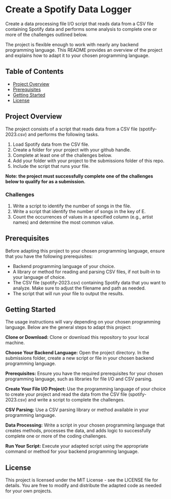 # Create a Spotify Data Logger 

Create a data processing file I/O script that reads data from a CSV file containing Spotify data and performs some analysis to complete one or more of the challenges outlined below. 

The project is flexible enough to work with nearly any backend programming language. This README provides an overview of the project and explains how to adapt it to your chosen programming language.

## Table of Contents
- [Project Overview](#overview)
- [Prerequisites](#prerequisites)
- [Getting Started](#getting-started)
- [License](#license)

<h2 id="overview">Project Overview</h2>
The project consists of a script that reads data from a CSV file (spotify-2023.csv) and performs the following tasks.

1. Load Spotify data from the CSV file.
2. Create a folder for your project with your github handle. 
3. Complete at least one of the challenges below.
4. Add your folder with your project to the submissions folder of this repo.
5. Include the script that runs your file.

**Note: the project must successfully complete one of the challenges below to qualify for as a submission.**

### Challenges
1. Write a script to identify the number of songs in the file.
2. Write a script that identify the number of songs in the key of E.
3. Count the occurrences of values in a specified column (e.g., artist names) and determine the most common value.

<h2 id="prerequisites">Prerequisites</h2>
Before adapting this project to your chosen programming language, ensure that you have the following prerequisites:

- Backend programming language of your choice.
- A library or method for reading and parsing CSV files, if not built-in to your language of choice.
- The CSV file (spotify-2023.csv) containing Spotify data that you want to analyze. Make sure to adjust the filename and path as needed.
- The script that will run your file to output the results.

<h2 id="getting-started">Getting Started</h2>
The usage instructions will vary depending on your chosen programming language. Below are the general steps to adapt this project:

**Clone or Download:** Clone or download this repository to your local machine.

**Choose Your Backend Language:** Open the project directory. In the submissions folder, create a new script or file in your chosen backend programming language.

**Prerequisites:** Ensure you have the required prerequisites for your chosen programming language, such as libraries for file I/O and CSV parsing.

**Create Your File I/O Project:** Use the programming language of your choice to create your project and read the data from the CSV file (spotify-2023.csv) and write a script to complete the challenges.

**CSV Parsing:** Use a CSV parsing library or method available in your programming language.

**Data Processing:** Write a script in your chosen programming language that creates methods, processes the data, and adds logic to successfully complete one or more of the coding challenges. 

**Run Your Script:** Execute your adapted script using the appropriate command or method for your backend programming language.

<h2 id="license">License</h2>
This project is licensed under the MIT License - see the LICENSE file for details. You are free to modify and distribute the adapted code as needed for your own projects.
